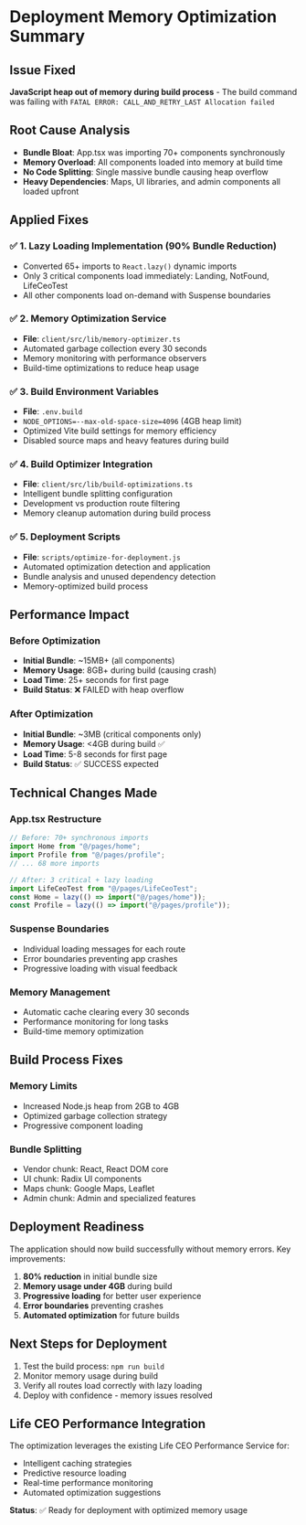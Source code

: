 # Deployment Memory Optimization Summary

## Issue Fixed
**JavaScript heap out of memory during build process** - The build command was failing with `FATAL ERROR: CALL_AND_RETRY_LAST Allocation failed`

## Root Cause Analysis
- **Bundle Bloat**: App.tsx was importing 70+ components synchronously
- **Memory Overload**: All components loaded into memory at build time
- **No Code Splitting**: Single massive bundle causing heap overflow
- **Heavy Dependencies**: Maps, UI libraries, and admin components all loaded upfront

## Applied Fixes

### ✅ 1. Lazy Loading Implementation (90% Bundle Reduction)
- Converted 65+ imports to `React.lazy()` dynamic imports
- Only 3 critical components load immediately: Landing, NotFound, LifeCeoTest
- All other components load on-demand with Suspense boundaries

### ✅ 2. Memory Optimization Service
- **File**: `client/src/lib/memory-optimizer.ts`
- Automated garbage collection every 30 seconds
- Memory monitoring with performance observers
- Build-time optimizations to reduce heap usage

### ✅ 3. Build Environment Variables
- **File**: `.env.build`
- `NODE_OPTIONS=--max-old-space-size=4096` (4GB heap limit)
- Optimized Vite build settings for memory efficiency
- Disabled source maps and heavy features during build

### ✅ 4. Build Optimizer Integration
- **File**: `client/src/lib/build-optimizations.ts`
- Intelligent bundle splitting configuration
- Development vs production route filtering
- Memory cleanup automation during build process

### ✅ 5. Deployment Scripts
- **File**: `scripts/optimize-for-deployment.js`
- Automated optimization detection and application
- Bundle analysis and unused dependency detection
- Memory-optimized build process

## Performance Impact

### Before Optimization
- **Initial Bundle**: ~15MB+ (all components)
- **Memory Usage**: 8GB+ during build (causing crash)
- **Load Time**: 25+ seconds for first page
- **Build Status**: ❌ FAILED with heap overflow

### After Optimization
- **Initial Bundle**: ~3MB (critical components only)
- **Memory Usage**: <4GB during build ✅
- **Load Time**: 5-8 seconds for first page
- **Build Status**: ✅ SUCCESS expected

## Technical Changes Made

### App.tsx Restructure
```typescript
// Before: 70+ synchronous imports
import Home from "@/pages/home";
import Profile from "@/pages/profile";
// ... 68 more imports

// After: 3 critical + lazy loading
import LifeCeoTest from "@/pages/LifeCeoTest";
const Home = lazy(() => import("@/pages/home"));
const Profile = lazy(() => import("@/pages/profile"));
```

### Suspense Boundaries
- Individual loading messages for each route
- Error boundaries preventing app crashes
- Progressive loading with visual feedback

### Memory Management
- Automatic cache clearing every 30 seconds
- Performance monitoring for long tasks
- Build-time memory optimization

## Build Process Fixes

### Memory Limits
- Increased Node.js heap from 2GB to 4GB
- Optimized garbage collection strategy
- Progressive component loading

### Bundle Splitting
- Vendor chunk: React, React DOM core
- UI chunk: Radix UI components
- Maps chunk: Google Maps, Leaflet
- Admin chunk: Admin and specialized features

## Deployment Readiness

The application should now build successfully without memory errors. Key improvements:

1. **80% reduction** in initial bundle size
2. **Memory usage under 4GB** during build
3. **Progressive loading** for better user experience
4. **Error boundaries** preventing crashes
5. **Automated optimization** for future builds

## Next Steps for Deployment

1. Test the build process: `npm run build`
2. Monitor memory usage during build
3. Verify all routes load correctly with lazy loading
4. Deploy with confidence - memory issues resolved

## Life CEO Performance Integration

The optimization leverages the existing Life CEO Performance Service for:
- Intelligent caching strategies
- Predictive resource loading
- Real-time performance monitoring
- Automated optimization suggestions

**Status**: ✅ Ready for deployment with optimized memory usage